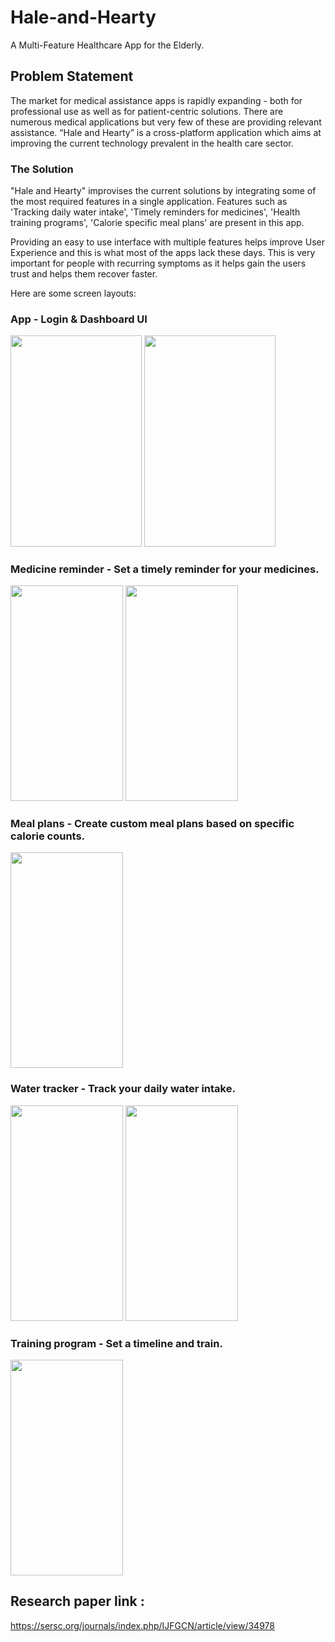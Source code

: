 # Hale-and-Hearty

A Multi-Feature Healthcare App for the Elderly.

## Problem Statement

The market for medical assistance apps is rapidly expanding - both for professional use as well as for patient-centric solutions. There are numerous medical applications but very few of these are providing relevant assistance. “Hale and Hearty” is a cross-platform application which aims at improving the current technology prevalent in the health care sector. 

### The Solution

"Hale and Hearty" improvises the current solutions by integrating some of the most required features in a single application. Features such as 'Tracking daily water intake', 'Timely reminders for medicines', 'Health training programs', 'Calorie specific meal plans' are present in this app. 

Providing an easy to use interface with multiple features helps improve User Experience and this is what most of the apps lack these days. This is very important for people with recurring symptoms as it helps gain the users trust and helps them recover faster.

Here are some screen layouts:

### App - Login & Dashboard UI

<img src="https://user-images.githubusercontent.com/79298507/169826043-b4d84742-9f1b-4842-bbf0-ec96b4cc122a.png" width="210" height="337.5">
<img src="https://user-images.githubusercontent.com/79298507/169826053-195fbcb0-e7db-41fc-a7f1-629e4286affa.png" width="210" height="337.5">

### Medicine reminder - Set a timely reminder for your medicines.

<img src="https://user-images.githubusercontent.com/79298507/169825963-269e764b-6fe6-4c35-8f51-f4a40533829b.jpg" width="180" height="345">
<img src="https://user-images.githubusercontent.com/79298507/169825974-109db317-c57c-48fe-87fa-a8f1e661ecee.jpg" width="180" height="345">

### Meal plans - Create custom meal plans based on specific calorie counts.

<img src="https://user-images.githubusercontent.com/79298507/169828051-b5cb73ca-7e68-45e1-8923-b930d4b4e2c4.jpg" width="180" height="345">

### Water tracker - Track your daily water intake.

<img src="https://user-images.githubusercontent.com/79298507/169828940-991d50a8-c193-471f-bffa-172b1eec4487.jpg" width="180" height="345">
<img src="https://user-images.githubusercontent.com/79298507/169828946-58b76bf5-db1b-448b-b4da-35ae5407cb12.jpg" width="180" height="345">

### Training program - Set a timeline and train.

<img src="https://user-images.githubusercontent.com/79298507/169828492-44ce5940-92d5-4ea2-ada2-1f634eb2205d.jpg" width="180" height="345">

## Research paper link :

https://sersc.org/journals/index.php/IJFGCN/article/view/34978

